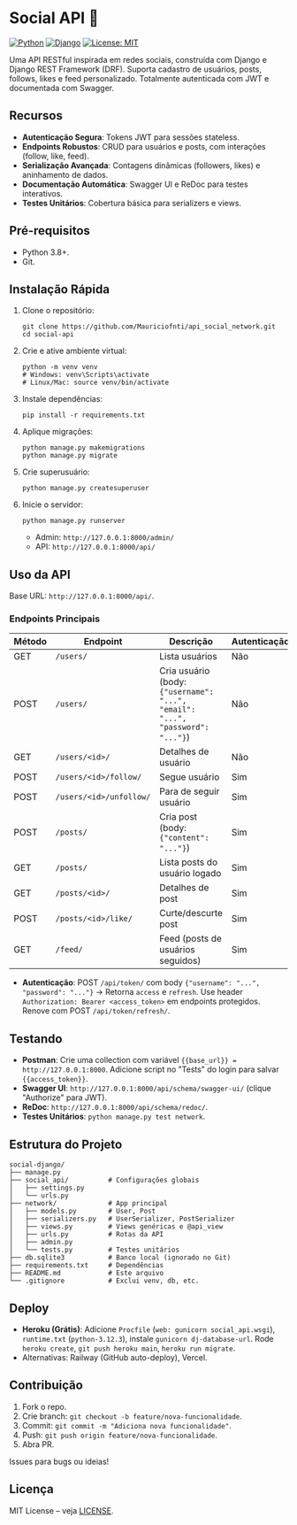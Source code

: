 # Social API 🚀

[![Python](https://img.shields.io/badge/Python-3.8%2B-blue)](https://www.python.org/) [![Django](https://img.shields.io/badge/Django-4.2%2B-green)](https://www.djangoproject.com/) [![License: MIT](https://img.shields.io/badge/License-MIT-yellow.svg)](https://opensource.org/licenses/MIT)

Uma API RESTful inspirada em redes sociais, construída com Django e Django REST Framework (DRF). Suporta cadastro de usuários, posts, follows, likes e feed personalizado. Totalmente autenticada com JWT e documentada com Swagger.

## Recursos
- **Autenticação Segura**: Tokens JWT para sessões stateless.
- **Endpoints Robustos**: CRUD para usuários e posts, com interações (follow, like, feed).
- **Serialização Avançada**: Contagens dinâmicas (followers, likes) e aninhamento de dados.
- **Documentação Automática**: Swagger UI e ReDoc para testes interativos.
- **Testes Unitários**: Cobertura básica para serializers e views.

## Pré-requisitos
- Python 3.8+.
- Git.

## Instalação Rápida
1. Clone o repositório:
   ```
   git clone https://github.com/Mauriciofnti/api_social_network.git
   cd social-api
   ```
2. Crie e ative ambiente virtual:
   ```
   python -m venv venv
   # Windows: venv\Scripts\activate
   # Linux/Mac: source venv/bin/activate
   ```
3. Instale dependências:
   ```
   pip install -r requirements.txt
   ```
4. Aplique migrações:
   ```
   python manage.py makemigrations
   python manage.py migrate
   ```
5. Crie superusuário:
   ```
   python manage.py createsuperuser
   ```
6. Inicie o servidor:
   ```
   python manage.py runserver
   ```
   - Admin: `http://127.0.0.1:8000/admin/`
   - API: `http://127.0.0.1:8000/api/`

## Uso da API
Base URL: `http://127.0.0.1:8000/api/`.

### Endpoints Principais
| Método | Endpoint                  | Descrição                                      | Autenticação |
|--------|---------------------------|------------------------------------------------|--------------|
| GET    | `/users/`                | Lista usuários                                 | Não         |
| POST   | `/users/`                | Cria usuário (body: `{"username": "...", "email": "...", "password": "..."}`) | Não         |
| GET    | `/users/<id>/`           | Detalhes de usuário                            | Não         |
| POST   | `/users/<id>/follow/`    | Segue usuário                                  | Sim         |
| POST   | `/users/<id>/unfollow/`  | Para de seguir usuário                         | Sim         |
| POST   | `/posts/`                | Cria post (body: `{"content": "..."}`)         | Sim         |
| GET    | `/posts/`                | Lista posts do usuário logado                  | Sim         |
| GET    | `/posts/<id>/`           | Detalhes de post                               | Sim         |
| POST   | `/posts/<id>/like/`      | Curte/descurte post                            | Sim         |
| GET    | `/feed/`                 | Feed (posts de usuários seguidos)              | Sim         |

- **Autenticação**: POST `/api/token/` com body `{"username": "...", "password": "..."}` → Retorna `access` e `refresh`. Use header `Authorization: Bearer <access_token>` em endpoints protegidos. Renove com POST `/api/token/refresh/`.

## Testando
- **Postman**: Crie uma collection com variável `{{base_url}} = http://127.0.0.1:8000`. Adicione script no "Tests" do login para salvar `{{access_token}}`.
- **Swagger UI**: `http://127.0.0.1:8000/api/schema/swagger-ui/` (clique "Authorize" para JWT).
- **ReDoc**: `http://127.0.0.1:8000/api/schema/redoc/`.
- **Testes Unitários**: `python manage.py test network`.

## Estrutura do Projeto
```
social-django/
├── manage.py
├── social_api/          # Configurações globais
│   ├── settings.py
│   └── urls.py
├── network/             # App principal
│   ├── models.py        # User, Post
│   ├── serializers.py   # UserSerializer, PostSerializer
│   ├── views.py         # Views genéricas e @api_view
│   ├── urls.py          # Rotas da API
│   ├── admin.py
│   └── tests.py         # Testes unitários
├── db.sqlite3           # Banco local (ignorado no Git)
├── requirements.txt     # Dependências
├── README.md            # Este arquivo
└── .gitignore           # Exclui venv, db, etc.
```

## Deploy
- **Heroku (Grátis)**: Adicione `Procfile` (`web: gunicorn social_api.wsgi`), `runtime.txt` (`python-3.12.3`), instale `gunicorn dj-database-url`. Rode `heroku create`, `git push heroku main`, `heroku run migrate`.
- Alternativas: Railway (GitHub auto-deploy), Vercel.

## Contribuição
1. Fork o repo.
2. Crie branch: `git checkout -b feature/nova-funcionalidade`.
3. Commit: `git commit -m "Adiciona nova funcionalidade"`.
4. Push: `git push origin feature/nova-funcionalidade`.
5. Abra PR.

Issues para bugs ou ideias!

## Licença
MIT License – veja [LICENSE](LICENSE).